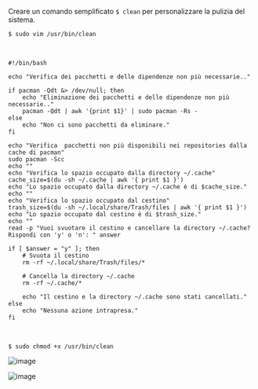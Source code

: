 Creare un comando semplificato `$ clean`  per personalizzare la pulizia del sistema.

`$ sudo vim /usr/bin/clean`

<br>

```
#!/bin/bash

echo "Verifica dei pacchetti e delle dipendenze non più necessarie.."

if pacman -Qdt &> /dev/null; then
    echo "Eliminazione dei pacchetti e delle dipendenze non più necessarie.."
    pacman -Qdt | awk '{print $1}' | sudo pacman -Rs -
else
    echo "Non ci sono pacchetti da eliminare."
fi

echo "Verifica  pacchetti non più disponibili nei repositories dalla cache di pacman"
sudo pacman -Scc 
echo ""
echo "Verifica lo spazio occupato dalla directory ~/.cache"
cache_size=$(du -sh ~/.cache | awk '{ print $1 }')
echo "Lo spazio occupato dalla directory ~/.cache è di $cache_size."
echo ""
echo "Verifica lo spazio occupato dal cestino"
trash_size=$(du -sh ~/.local/share/Trash/files | awk '{ print $1 }')
echo "Lo spazio occupato dal cestino è di $trash_size."
echo ""
read -p "Vuoi svuotare il cestino e cancellare la directory ~/.cache? Rispondi con 'y' o 'n': " answer

if [ $answer = "y" ]; then
    # Svuota il cestino
    rm -rf ~/.local/share/Trash/files/*

    # Cancella la directory ~/.cache
    rm -rf ~/.cache/*

    echo "Il cestino e la directory ~/.cache sono stati cancellati."
else
    echo "Nessuna azione intrapresa."
fi
```
<br>

`$ sudo chmod +x /usr/bin/clean`

![image](https://github.com/ArchItalia/site/assets/117321045/335ac329-9b9c-44c7-8817-7e55cd092a3c)

![image](https://github.com/ArchItalia/site/assets/117321045/3ddfa62c-696d-48c0-bbdf-2a8b2c7b9d92)
